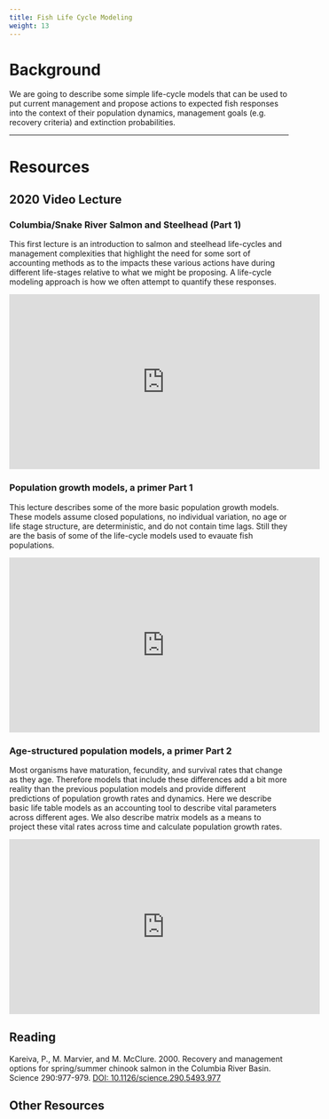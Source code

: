 ```yaml
---
title: Fish Life Cycle Modeling
weight: 13
---
```


# Background

We are going to describe some simple life-cycle models that can be used to put current management and propose actions to expected fish responses into the context of their population dynamics, management goals (e.g. recovery criteria) and extinction probabilities. 

------
# Resources
## 2020 Video Lecture
### Columbia/Snake River Salmon and Steelhead (Part 1)
This first lecture is an introduction to salmon and steelhead life-cycles and management complexities that highlight the need for some sort of accounting methods as to the impacts these various actions have during different life-stages relative to what we might be proposing. A life-cycle modeling approach is how we often attempt to quantify these responses.
<div class="responsive-embed">
<iframe width="560" height="315" src="https://www.youtube.com/embed/Tb7RapNZtfM" frameborder="0" allow="accelerometer; autoplay; encrypted-media; gyroscope; picture-in-picture" allowfullscreen></iframe>
</div>

### Population growth models, a primer Part 1
This lecture describes some of the more basic population growth models.  These models assume closed populations, no individual variation, no age or life stage structure, are deterministic, and do not contain time lags.  Still they are the basis of some of the life-cycle models used to evauate fish populations.
<div class="responsive-embed">
<iframe width="560" height="315" src="https://www.youtube.com/embed/z-jRbcU_5U8" frameborder="0" allow="accelerometer; autoplay; encrypted-media; gyroscope; picture-in-picture" allowfullscreen></iframe>
</div>

### Age-structured population models, a primer Part 2
Most organisms have  maturation, fecundity, and survival rates that change as they age. Therefore models that include these differences add a bit more reality than the previous population models and provide different predictions of population growth rates and dynamics. Here we describe basic life table models as an accounting tool to describe vital parameters across different ages. We also describe matrix models as a means to project these vital rates across time and calculate population growth rates.  
<div class="responsive-embed">
<iframe width="560" height="315" src="https://www.youtube.com/embed/Zf3nUWm6mNM" frameborder="0" allow="accelerometer; autoplay; encrypted-media; gyroscope; picture-in-picture" allowfullscreen></iframe>
</div>

## Reading
Kareiva, P., M. Marvier, and M. McClure. 2000. Recovery and management options for spring/summer chinook salmon in the Columbia River Basin. Science 290:977-979. [DOI: 10.1126/science.290.5493.977](https://dx.doi.org/10.1126/science.290.5493.977)
## Other Resources